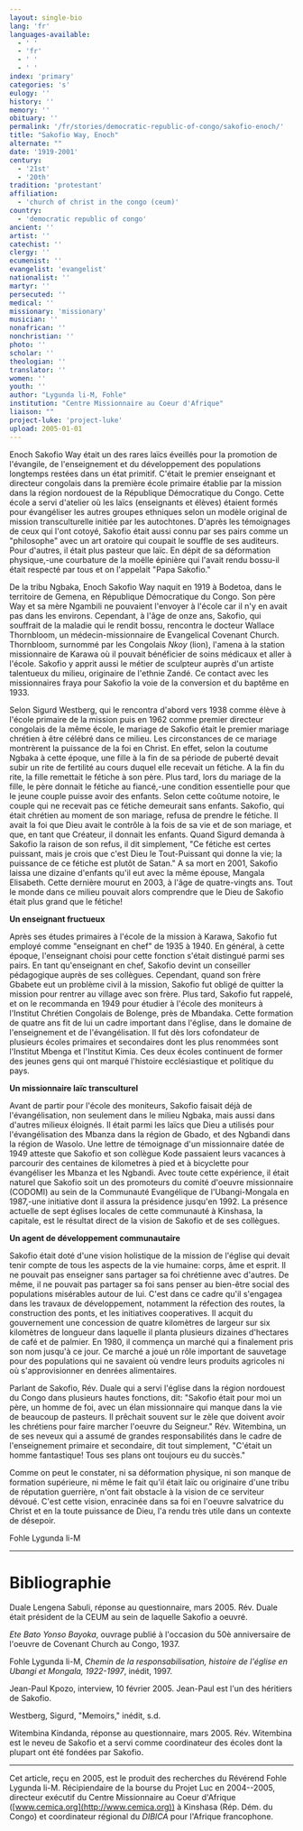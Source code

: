 ```yaml
---
layout: single-bio
lang: 'fr'
languages-available:
  - ' '
  - 'fr'
  - ' '
  - ' '
index: 'primary'
categories: 's'
eulogy: ''
history: ''
memory: ''
obituary: ''
permalink: '/fr/stories/democratic-republic-of-congo/sakofio-enoch/'
title: "Sakofio Way, Enoch"
alternate: ""
date: '1919-2001'
century:
  - '21st'
  - '20th'
tradition: 'protestant'
affiliation:
  - 'church of christ in the congo (ceum)'
country:
  - 'democratic republic of congo'
ancient: ''
artist: ''
catechist: ''
clergy: ''
ecumenist: ''
evangelist: 'evangelist'
nationalist: ''
martyr: ''
persecuted: ''
medical: ''
missionary: 'missionary'
musician: ''
nonafrican: ''
nonchristian: ''
photo: ''
scholar: ''
theologian: ''
translator: ''
women: ''
youth: ''
author: "Lygunda li-M, Fohle"
institution: "Centre Missionnaire au Coeur d'Afrique"
liaison: ""
project-luke: 'project-luke'
upload: 2005-01-01
---
```




Enoch Sakofio Way était un des rares laïcs éveillés pour la promotion de l'évangile, de l'enseignement et du développement des populations longtemps restées dans un état primitif. C'était le premier enseignant et directeur congolais dans la première école primaire établie par la mission dans la région nordouest de la République Démocratique du Congo. Cette école a servi d'atelier où les laïcs (enseignants et élèves) étaient formés pour évangéliser les autres groupes ethniques selon un modèle original de mission transculturelle initiée par les autochtones. D'après les témoignages de ceux qui l'ont cotoyé, Sakofio était aussi connu par ses pairs comme un "philosophe" avec un art oratoire qui coupait le souffle de ses auditeurs. Pour d'autres, il était plus pasteur que laïc. En dépit de sa déformation physique,-une courbature de la moëlle épinière qui l'avait  rendu bossu-il était respecté par tous et on l'appelait "Papa Sakofio."

De la tribu Ngbaka, Enoch Sakofio Way naquit en 1919 à Bodetoa, dans le territoire de Gemena, en République Démocratique du Congo. Son père Way et sa mère Ngambili ne pouvaient l'envoyer à l'école car il n'y en avait pas dans les environs. Cependant, à l'âge de onze ans, Sakofio, qui souffrait de la maladie qui le rendit bossu, rencontra le docteur Wallace Thornbloom, un médecin-missionnaire de Evangelical Covenant Church. Thornbloom, surnommé par les Congolais *Nkoy* (lion), l'amena à la station missionnaire de Karawa où il pouvait bénéficier de soins médicaux et aller à l'école. Sakofio y apprit aussi le métier de sculpteur auprès d'un artiste talentueux du milieu, originaire de l'ethnie Zandé. Ce contact avec les missionnaires fraya pour Sakofio la voie de la conversion et du baptême en 1933.

Selon Sigurd Westberg, qui le rencontra d'abord vers 1938 comme élève à l'école primaire de la mission puis en 1962 comme premier directeur congolais de la même école, le mariage de Sakofio était le premier mariage chrétien à être célébré dans ce milieu. Les circonstances de ce mariage montrèrent la puissance de la foi en Christ. En effet, selon la coutume Ngbaka à cette époque, une fille à la fin de sa période de puberté devait subir un rite de fertilité au cours duquel elle recevait un fétiche. A la fin du rite, la fille remettait le fétiche à son père. Plus tard, lors du mariage de la fille, le père donnait le fétiche au fiancé,-une condition essentielle pour que le jeune couple puisse avoir des enfants. Selon cette coûtume notoire, le couple qui ne recevait pas ce fétiche demeurait sans enfants. Sakofio, qui était chrétien au moment de son mariage, refusa de prendre le fétiche. Il avait la foi que Dieu avait le contrôle à la fois de sa vie et de son mariage, et que, en tant que Créateur, il donnait les enfants. Quand Sigurd demanda à Sakofio la raison de son refus, il dit simplement, "Ce fétiche est certes puissant, mais je crois que c'est Dieu le Tout-Puissant qui donne la vie; la puissance de ce fétiche est plutôt de Satan."  A sa mort en 2001, Sakofio laissa une dizaine d'enfants qu'il eut avec la même épouse, Mangala Elisabeth. Cette dernière mourut en 2003, à l'âge de quatre-vingts ans. Tout le monde dans ce milieu pouvait alors comprendre que le Dieu de Sakofio était plus grand que le fétiche!

**Un enseignant fructueux**

Après ses études primaires à l'école de la mission à Karawa, Sakofio fut employé comme "enseignant en chef" de 1935 à 1940. En général, à cette époque, l'enseignant choisi pour cette fonction s'était distingué parmi ses pairs. En tant qu'enseignant en chef, Sakofio devint un conseiller pédagogique auprès de ses collègues. Cependant, quand son frère Gbabete eut un problème civil à la mission, Sakofio fut obligé de quitter la mission pour rentrer au village avec son frère. Plus tard, Sakofio fut rappelé, et on le recommanda en 1949 pour étudier à l'école des moniteurs à l'Institut Chrétien Congolais de Bolenge, près de Mbandaka. Cette formation de quatre ans fit de lui un cadre important dans l'église, dans le domaine de l'enseignement et de l'évangélisation. Il fut dès lors cofondateur de plusieurs écoles primaires et secondaires dont les plus renommées sont l'Institut Mbenga et l'Institut Kimia. Ces deux écoles continuent de former des jeunes gens qui ont marqué l'histoire ecclésiastique et politique du pays.

**Un missionnaire laïc transculturel**

Avant de partir pour l'école des moniteurs, Sakofio faisait déjà de l'évangélisation, non seulement dans le milieu Ngbaka, mais aussi dans d'autres milieux éloignés. Il était parmi les laïcs que Dieu a utilisés pour l'évangélisation des Mbanza dans la région de Gbado, et des Ngbandi dans la région de Wasolo. Une lettre de témoignage d'un missionnaire datée de 1949 atteste que Sakofio et son collègue Kode passaient leurs vacances à parcourir des centaines de kilometres à pied et à bicyclette pour évangéliser les Mbanza et les Ngbandi. Avec toute cette expérience, il était naturel que Sakofio soit un des promoteurs du comité d'oeuvre missionnaire (CODOMI) au sein de la Communauté Evangélique de l'Ubangi-Mongala en 1987,-une initiative dont il assura la présidence jusqu'en 1992. La présence actuelle de sept églises locales de cette communauté à Kinshasa, la capitale, est le résultat direct de la vision de Sakofio et de ses collègues.

**Un agent de développement communautaire**

Sakofio était doté d'une vision holistique de la mission de l'église qui devait tenir compte de tous les aspects de la vie humaine: corps, âme et esprit. Il ne pouvait pas enseigner sans partager sa foi chrétienne avec d'autres. De même, il ne pouvait pas partager sa foi sans penser au bien-être social des populations misérables autour de lui. C'est dans ce cadre qu'il s'engagea dans les travaux de développement, notamment la réfection des routes, la construction des ponts, et les initiatives cooperatives. Il acquit du gouvernement une concession de quatre kilomètres de largeur sur six kilomètres de longueur dans laquelle il planta plusieurs dizaines d'hectares de café et de palmier. En 1980, il commença un marché qui a finalement pris son nom jusqu'à ce jour. Ce marché a joué un rôle important de sauvetage pour des populations qui ne savaient où vendre leurs produits agricoles ni où s'approvisionner en denrées alimentaires.

Parlant de Sakofio, Rév. Duale qui a servi l'église dans la région nordouest du Congo dans plusieurs hautes fonctions, dit: "Sakofio était pour moi un père, un homme de foi, avec un élan missionnaire qui manque dans la vie de beaucoup de pasteurs. Il prêchait souvent sur le zèle que doivent avoir les chrétiens pour faire marcher l'oeuvre du Seigneur." Rév. Witembina, un de ses neveux qui a assumé de grandes responsabilités dans le cadre de l'enseignement primaire et secondaire, dit tout simplement, "C'était un homme fantastique! Tous ses plans ont toujours eu du succès."

Comme on peut le constater, ni sa déformation physique, ni son manque de formation supérieure, ni même le fait qu'il était laïc ou originaire d'une tribu de réputation guerrière, n'ont fait obstacle à la vision de ce serviteur dévoué. C'est cette vision, enracinée dans sa foi en l'oeuvre salvatrice du Christ et en la toute puissance de Dieu, l'a rendu très utile dans un contexte de désepoir.

Fohle Lygunda li-M

---

# Bibliographie

Duale Lengena Sabuli, réponse au questionnaire, mars 2005. Rév. Duale était président de la CEUM au sein de laquelle Sakofio a oeuvré.

*Ete Bato Yonso Bayoka*, ouvrage publié à l'occasion du 50è anniversaire de l'oeuvre de Covenant Church au Congo, 1937.

Fohle Lygunda li-M, *Chemin de la responsabilisation, histoire de l'église en Ubangi et Mongala, 1922-1997*, inédit, 1997.

Jean-Paul Kpozo, interview, 10 février 2005. Jean-Paul est l'un des héritiers de Sakofio.

Westberg, Sigurd, "Memoirs," inédit, s.d.

Witembina Kindanda, réponse au questionnaire, mars 2005. Rév. Witembina est le neveu de Sakofio et a servi comme coordinateur des écoles dont la plupart ont été fondées par Sakofio.

---

Cet article, re&ccedil;u en 2005, est le produit des recherches du R&eacute;v&eacute;rend Fohle Lygunda li-M.  R&eacute;cipiendaire de la bourse du Projet Luc en 2004--2005, directeur ex&eacute;cutif du Centre Missionnaire au Coeur d'Afrique ([www.cemica.org](http://www.cemica.org)) &agrave; Kinshasa (R&eacute;p. D&eacute;m. du Congo) et coordinateur r&eacute;gional du *DIBICA* pour l'Afrique francophone.
